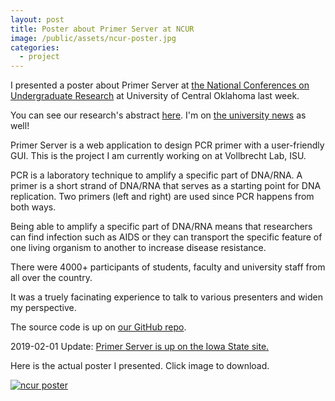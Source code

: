 ```yaml
---
layout: post
title: Poster about Primer Server at NCUR
image: /public/assets/ncur-poster.jpg
categories:
  - project
---
```


I presented a poster about Primer Server at <a href="https://www.cur.org/conferences_and_events/student_events/ncur_2018/" target="_blank">the National Conferences on Undergraduate Research</a> at University of Central Oklahoma last week.

You can see our research's abstract <a href="https://ncurdb.cur.org/ncur2018/search/Display_NCUR.aspx?id=107828" target="_blank">here</a>. I'm on <a href="https://news.engineering.iastate.edu/2018/03/30/seventeen-engineering-students-to-present-at-national-undergrad-research-conference/" target="_blank">the university news</a> as well! 

Primer Server is a web application to design PCR primer with a user-friendly GUI. This is the project I am currently working on at Vollbrecht Lab, ISU. 

PCR is a laboratory technique to amplify a specific part of DNA/RNA. A primer is a short strand of DNA/RNA that serves as a starting point for DNA replication. Two primers (left and right) are used since PCR happens from both ways. 

Being able to amplify a specific part of DNA/RNA means that researchers can find infection such as AIDS or they can transport the specific feature of one living organism to another to increase disease resistance.

There were 4000+ participants of students, faculty and university staff from all over the country.

It was a truely facinating experience to talk to various presenters and widen my perspective.

The source code is up on <a href="https://github.com/vollbrechtlab/primer-server" target="_blank">our GitHub repo</a>.

2019-02-01 Update: <a href="{{ site.url }}{{site.baseurl}}/primer-server-is-now-officially-up">Primer Server is up on the Iowa State site.<a/>

Here is the actual poster I presented. Click image to download.

<a href="{{ site.url }}{{site.baseurl}}/public/assets/takao-ncur-final.pdf"><img border="0" alt="ncur poster" src="{{ site.url }}{{site.baseurl}}/public/assets/takao-ncur-final.jpg"></a>
